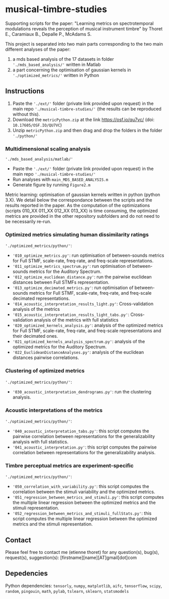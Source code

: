 # musical-timbre-studies

Supporting scripts for the paper: "Learning metrics on spectrotemporal modulations reveals the perception of musical instrument timbre" by Thoret E., Caramiaux B., Depalle P., McAdams S.

This project is separated into two main parts corresponding to the two main different analyses of the paper:
1. a mds based analysis of the 17 datasets in folder `'./mds_based_analysis/'` written in Matlab
2. a part concerning the optimisation of gaussian kernels in `'./optimized_metrics/'` written in Python

## Instructions
1. Paste the `'./ext/'` folder (private link provided upon request) in the main repo `'./musical-timbre-studies/'` (the results can be reproduced without this).
2. Download the `metricPython.zip` at the link https://osf.io/qu7vc/ (doi: `10.17605/OSF.IO/QU7VC`)
3. Unzip `metricPython.zip` and then drag and drop the folders in the folder `'./python/'`

### Multidimensional scaling analysis
`'./mds_based_analysis/matlab/'` 

* Paste the `'./ext/'` folder (private link provided upon request) in the main repo `'./musical-timbre-studies/'`
* Run analyses with `main_MDS_BASED_ANALYSIS.m`
* Generate figure by running `Figure2.m`

Metric learning: optimisation of gaussian kernels written in python (python 3.X). We detail below the correspondance between the scripts and the results reported in the paper. As the computation of the optimizations (scripts 010_XX 011_XX 012_XX 013_XX) is time consuming, the optimized metrics are provided in the other repository subfolders and do not need to be necessarily re-run.

### Optimized metrics simulating human dissimilarity ratings
`'./optimized_metrics/python/'`:
   * `'010_optimize_metrics.py'`: run optimisation of between-sounds metrics for Full STMF, scale-rate, freq-rate, and freq-scale representations.
   * `'011_optimize_metrics_spectrum.py'`: run optimisation of between-sounds metrics for the Auditory Spectrum.
   * `'012_optimize_euclidean_distance.py'`: run the pairwise euclidean distances between Full STMFs representation.
   * `'013_optimize_decimated_metrics.py'`: run optimisation of between-sounds metrics for Full STMF, scale-rate, freq-rate, and freq-scale decimated representations.
   * `'014_acoustic_interpretation_results_light.py'`: Cross-validation analysis of the metrics
   * `'015_acoustic_interpretation_results_light_tabs.py'`: Cross-validation analysis of the metrics with full statistics
   * `'020_optimized_kernels_analysis.py'`: analysis of the optimized metrics for Full STMF, scale-rate, freq-rate, and freq-scale representations and their decimated ones.   
   * `'021_optimized_kernels_analysis_spectrum.py'`: analysis of the optimized metrics for the Auditory Spectrum.
   * `'022_EuclideanDistanceAnalyses.py'`: analysis of the euclidean distances pairwise correlations.

### Clustering of optimized metrics
`'./optimized_metrics/python/'`:
   * `'030_acoustic_interpretation_dendrograms.py'`: run the clustering analysis.
### Acoustic interpretations of the metrics
`'./optimized_metrics/python/'`:
   * `'040_acoustic_interpretation_tabs.py'`: this script computes the pairwise correlation between representations for the generalizability analysis with full statistics.
   * `'041_acoustic_interpretation.py'`: this script computes the pairwise correlation between representations for the generalizability analysis.
### Timbre perceptual metrics are experiment-specific
`'./optimized_metrics/python/'`:
   * `'050_correlation_with_variability.py'`: this script computes the correlation between the stimuli variability and the optimized metrics.
   * `'051_regression_between_metrics_and_stimuli.py'`: this script computes the multiple linear regression between the optimized metrics and the stimuli representation.
   * `'052_regression_between_metrics_and_stimuli_fullStats.py'`: this script computes the multiple linear regression between the optimized metrics and the stimuli representation.   

## Contact
Please feel free to contact me (etienne thoret) for any question(s), bug(s), request(s), suggestion(s): [firstname][name][AT]gmail[dot]com

## Depedencies

Python dependencies: `tensorly`, `numpy`, `matplotlib`, `aifc`, `tensorflow`, `scipy`, `random`, `pingouin`, `math`, `pylab`, `tslearn`, `sklearn`, `statsmodels`

